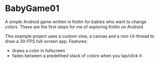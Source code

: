 # BabyGame01
A simple Android game written in Kotlin for babies who want to change colors.
These are the first steps for me of exploring Kotlin on Android.

This example project uses a custom view, a canvas and a non-UI-thread to draw a 30-FPS full-screen app.
Features:
* draws a color in fullscreen
* fades between a predefined stack of colors when you tap/click it
